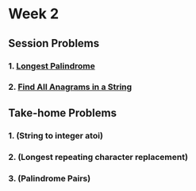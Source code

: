 # Week 2
## Session Problems
### 1. [Longest Palindrome](https://leetcode.com/problems/longest-palindrome/submissions/1195043272/)
### 2. [Find All Anagrams in a String](https://leetcode.com/problems/find-all-anagrams-in-a-string/description/)
## Take-home Problems
### 1. (String to integer atoi)
### 2. (Longest repeating character replacement)
### 3. (Palindrome Pairs)
